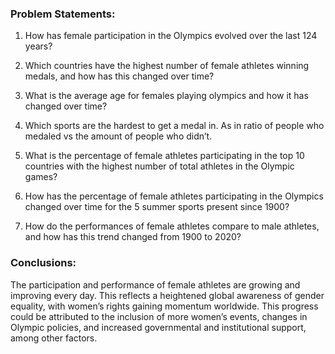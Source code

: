 <h3>Problem Statements:</h3>

1. How has female participation in the Olympics evolved over the last 124 years?<br>

2. Which countries have the highest number of female athletes winning medals, and how has this changed over time?<br>

3. What is the average age for females playing olympics and how it has changed over time?<br>

4. Which sports are the hardest to get a medal in. As in ratio of people who medaled vs the amount of people who didn’t.<br>

5. What is the percentage of female athletes participating in the top 10 countries with the highest number of total athletes in the Olympic games?<br>

6. How has the percentage of female athletes participating in the Olympics changed over time for the 5 summer sports present since 1900?<br>

8. How do the performances of female athletes compare to male athletes, and how has this trend changed from 1900 to 2020?<br>

<h3>Conclusions:</h3>
The participation and performance of female athletes are growing and improving every day. This reflects a heightened global awareness of gender equality, with women’s rights gaining momentum worldwide. This progress could be attributed to the inclusion of more women’s events, changes in Olympic policies, and increased governmental and institutional support, among other factors.

